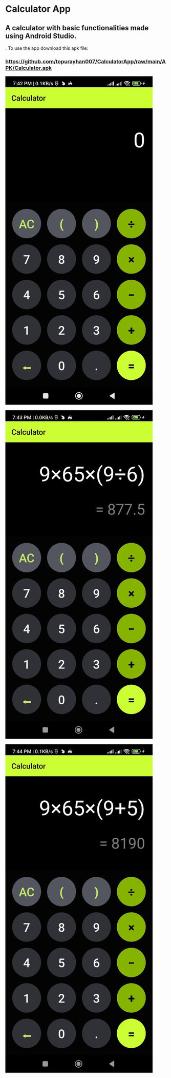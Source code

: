 # Calculator App

## A calculator with basic functionalities made using Android Studio.

. To use the app download this apk file:

 ### https://github.com/topurayhan007/CalculatorApp/raw/main/APK/Calculator.apk
 

![Screenshot 1](Screenshots/1.jpg)

![Screenshot 2](Screenshots/2.jpg)

![Screenshot 3](Screenshots/3.jpg)



